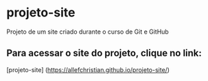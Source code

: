 # projeto-site
 Projeto de um site criado durante o curso de Git e GitHub

## Para acessar o site do projeto, clique no link:
[projeto-site] (https://allefchristian.github.io/projeto-site/)
